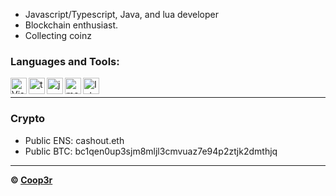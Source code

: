 
- Javascript/Typescript, Java, and lua developer
- Blockchain enthusiast.
- Collecting coinz

### Languages and Tools:

<img align="left" alt="Visual Studio Code" width="26px" src="https://i.imgur.com/LwSdAlE.png" />
<img align="left" alt="ts" width="26px" src="https://i.imgur.com/vSgFULR.png" />
<img align="left" alt="js" width="26px" src="https://i.imgur.com/3u1wzwE.png" />
<img align="left" alt="mongodb" width="26px" src="https://imgur.com/xN5cFRr.png" /> 
<img align="left" alt="Intellij" width="26px" src="https://upload.wikimedia.org/wikipedia/commons/thumb/9/9c/IntelliJ_IDEA_Icon.svg/1024px-IntelliJ_IDEA_Icon.svg.png" /> <br />

---

### Crypto

- Public ENS: cashout.eth
- Public BTC: bc1qen0up3sjm8mljl3cmvuaz7e94p2ztjk2dmthjq

---


**© [Coop3r](https://github.com/Coop3r)**
